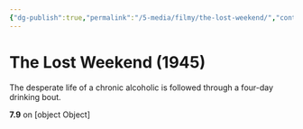 ```yaml
---
{"dg-publish":true,"permalink":"/5-media/filmy/the-lost-weekend/","contentClasses":"movie","tags":["to-watch","фильм","#Drama","#Film-Noir"]}
---
```


# The Lost Weekend (1945)
​​The desperate life of a chronic alcoholic is followed through a four-day drinking bout.

**7.9** on [object Object]
